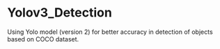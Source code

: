 # Yolov3_Detection
Using Yolo model (version 2) for better accuracy in detection of objects based on COCO dataset.
